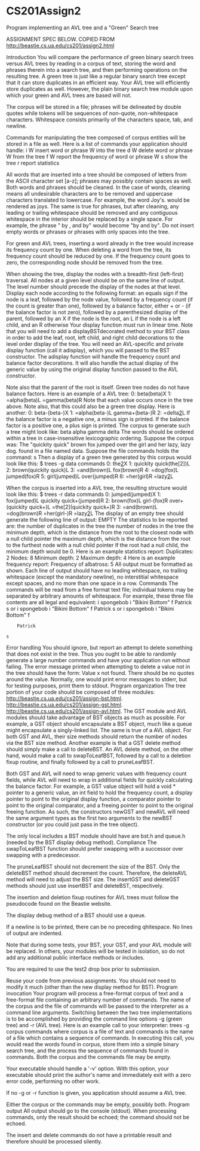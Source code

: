 # CS201Assign2
Program implementing an AVL tree and a "Green" Search tree


ASSIGNMENT SPEC BELOW. COPIED FROM http://beastie.cs.ua.edu/cs201/assign2.html




Introduction 
You will compare the performance of green binary search trees versus AVL trees by reading in a corpus of text, storing the word and phrases therein into a search tree, and then performing operations on the resulting tree. A green tree is just like a regular binary search tree except that it can store duplicates in an efficient way. Your AVL tree will efficiently store duplicates as well. However, the plain binary search tree module upon which your green and AVL trees are based will not. 

The corpus will be stored in a file; phrases will be delineated by double quotes while tokens will be sequences of non-quote, non-whitespace characters. Whitespace consists primarily of the characters space, tab, and newline. 

Commands for manipulating the tree composed of corpus entities will be stored in a file as well. Here is a list of commands your application should handle: 
i W	insert word or phrase W into the tree
d W	delete word or phrase W from the tree
f W	report the frequency of word or phrase W
s	show the tree
r	report statistics

All words that are inserted into a tree should be composed of letters from the ASCII character set [a-z]; phrases may possibly contain spaces as well. Both words and phrases should be cleaned. In the case of words, cleaning means all undesirable characters are to be removed and uppercase characters translated to lowercase. For example, the word Joy's. would be rendered as joys. The same is true for phrases, but after cleaning, any leading or trailing whitespace should be removed and any contiguous whitespace in the interior should be replaced by a single space. For example, the phrase " by , and    by" would become "by and by". Do not insert empty words or phrases or phrases with only spaces into the tree. 

For green and AVL trees, inserting a word already in the tree would increase its frequency count by one. When deleting a word from the tree, its frequency count should be reduced by one. If the frequency count goes to zero, the corresponding node should be removed from the tree. 

When showing the tree, display the nodes with a breadth-first (left-first) traversal. All nodes at a given level should be on the same line of output. The level number should precede the display of the nodes at that level. Display each node according to the following format: 
an equals sign if the node is a leaf, followed by
the node value, followed by
a frequency count (if the count is greater than one), followed by
a balance factor, either + or - (if the balance factor is not zero), followed by
a parenthesized display of the parent, followed by
an X if the node is the root, an L if the node is a left child, and an R otherwise
Your display function must run in linear time. Note that you will need to add a displayBSTdecorated method to your BST class in order to add the leaf, root, left child, and right child decorations to the level order display of the tree. You will need an AVL-specific and private display function (call it adisplay), which you will passed to the BST constructor. The adisplay function will handle the frequency count and balance factor decorations. It will also handle the actual display of the generic value by using the original display function passed to the AVL constructor. 

Note also that the parent of the root is itself. Green tree nodes do not have balance factors. Here is an example of a AVL tree: 
    0: beta(beta)X
    1: =alpha(beta)L =gamma(beta)R
Note that each value occurs once in the tree above. Note also, that this could also be a green tree display. Here is another: 
    0: beta-(beta-)X
    1: =alpha(beta-)L gamma+(beta-)R
    2: =delta[2](gamma+)L 
If the balance factor is a negative one, a minus sign is printed. If the balance factor is a positive one, a plus sign is printed. The corpus to generate such a tree might look like: 
    beta alpha
      gamma
          delta
The words should be ordered within a tree in case-insensitive lexicographic ordering. Suppose the corpus was: 
    The "quickity quick" brown fox
         jumped over the girl
             and her lazy, lazy dog.
found in a file named data. Suppose the file commands holds the command: 
    s
Then a display of a green tree generated by this corpus would look like this: 
    $ trees -g data commands
    0: the[2](the[2])X
    1: quickity quick(the[2])L
    2: brown(quickity quick)L
    3: =and(brown)L fox(brown)R
    4: =dog(fox)L jumped(fox)R
    5: girl(jumped)L over(jumped)R
    6: =her(girl)R =lazy[2](over)L

When the corpus is inserted into a AVL tree, the resulting structure would look like this: 
    $ trees -r data commands
    0: jumped(jumped)X
    1: fox(jumped)L quickity quick+(jumped)R
    2: brown(fox)L girl-(fox)R over+(quickity quick+)L =the[2](quickity quick+)R
    3: =and(brown)L =dog(brown)R =her(girl-)R =lazy[2](over+)L
The display of an empty tree should generate the following line of output: 
    EMPTY
The statistics to be reported are: 
the number of duplicates in the tree
the number of nodes in the tree
the minimum depth, which is the distance from the root to the closest node with a null child pointer
the maximum depth, which is the distance from the root to the furthest node with a null child pointer
If the root had a null child, the minimum depth would be 0. Here is an example statistics report: 
    Duplicates: 2
    Nodes: 8
    Minimum depth: 2
    Maximum depth: 4
Here is an example frequency report: 
    Frequency of albatross: 5
All output must be formatted as shown. Each line of output should have no leading whitespace, no trailing whitespace (except the mandatory newline), no interstitial whitespace except spaces, and no more than one space in a row. 
Commands 
The commands will be read from a free format text file; individual tokens may be separated by arbitrary amounts of whitespace. For example, these three file contents are all legal and equivalent: 
    i spongebob
    i "Bikini Bottom"
    f Patrick
    s
or 
    i spongebob i "Bikini Bottom" f Patrick s
or 
    i spongebob i
        "Bikini Bottom" f

        Patrick

    s
Error handling 
You should ignore, but report an attempt to delete something that does not exist in the tree. Thus you ought to be able to randomly generate a large number commands and have your application run without failing. The error message printed when attempting to delete a value not in the tree should have the form: 
    Value x not found.
There should be no quotes around the value. Normally, one would print error messages to stderr, but for testing purposes, print them to stdout. 
Program organization 
The tree portion of your code should be composed of three modules: 
http://beastie.cs.ua.edu/cs201/assign-bst.html. 
http://beastie.cs.ua.edu/cs201/assign-gst.html. 
http://beastie.cs.ua.edu/cs201/assign-avl.html.
The GST module and AVL modules should take advantage of BST objects as much as possible. For example, a GST object should encapsulate a BST object, much like a queue might encapsulate a singly-linked list. The same is true of a AVL object. For both GST and AVL, their size methods should return the number of nodes via the BST size method. Another example is that a GST delete method should simply make a call to deleteBST. An AVL delete method, on the other hand, would make a call to swapToLeafBST, followed by a call to a deletion fixup routine, and finally followed by a call to pruneLeafBST. 

Both GST and AVL will need to wrap generic values with frequency count fields, while AVL will need to wrap in additional fields for quickly calculating the balance factor. For example, a GST value object will hold a void * pointer to a generic value, an int field to hold the frequency count, a display pointer to point to the original display function, a comparator pointer to point to the original comparator, and a freeing pointer to point to the original freeing function. As such, the constructors newGST and newAVL will need the same argument types as the first two arguments to the newBST constructor (or you could just pass in the tree object). 

The only local includes a BST module should have are bst.h and queue.h (needed by the BST display debug method). 
Compliance 
The swapToLeafBST function should prefer swapping with a successor over swapping with a predecessor. 

The pruneLeafBST should not decrement the size of the BST. Only the deleteBST method should decrement the count. Therefore, the deleteAVL method will need to adjust the BST size. The insertGST and deleteGST methods should just use insertBST and deleteBST, respectively. 

The insertion and deletion fixup routines for AVL trees must follow the pseudocode found on the Beastie website. 

The display debug method of a BST should use a queue. 

If a newline is to be printed, there can be no preceding qhitespace. No lines of output are indented. 

Note that during some tests, your BST, your GST, and your AVL module will be replaced. In others, your modules will be tested in isolation, so do not add any additional public interface methods or includes. 

You are required to use the test2 drop box prior to submission. 

Reuse your code from previous assignments. You should not need to modify it much (other than the new display method for BST). 
Program invocation 
Your program will process a free-format corpus of text and a free-format file containing an arbitrary number of commands. The name of the corpus and the file of commands will be passed to the interpreter as a command line arguments. Switching between the two tree implementations is to be accomplished by providing the command line options -g (green tree) and -r (AVL tree). Here is an example call to your interpreter: 
    trees -g corpus commands
where corpus is a file of text and commands is the name of a file which contains a sequence of commands. In executing this call, you would read the words found in corpus, store them into a simple binary search tree, and the process the sequence of commands found in commands. Both the corpus and the commands file may be empty. 

Your executable should handle a '-v' option. With this option, your executable should print the author's name and immediately exit with a zero error code, performing no other work. 

If no -g or -r function is given, you application should assume a AVL tree. 

Either the corpus or the commands may be empty, possibly both. 
Program output 
All output should go to the console (stdout). When processing commands, only the result should be echoed; the command should not be echoed. 

The insert and delete commands do not have a printable result and therefore should be processed silently. 
